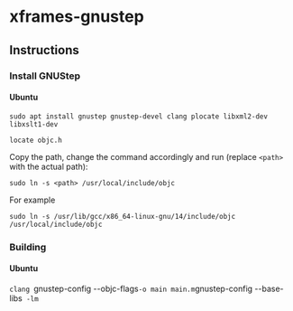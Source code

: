 # xframes-gnustep

## Instructions

### Install GNUStep

#### Ubuntu

`sudo apt install gnustep gnustep-devel clang plocate libxml2-dev libxslt1-dev`

`locate objc.h`

Copy the path, change the command accordingly and run (replace `<path>` with the actual path):

`sudo ln -s <path> /usr/local/include/objc`

For example

`sudo ln -s /usr/lib/gcc/x86_64-linux-gnu/14/include/objc /usr/local/include/objc`

### Building

#### Ubuntu

`clang `gnustep-config --objc-flags` -o main main.m `gnustep-config --base-libs` -lm`

